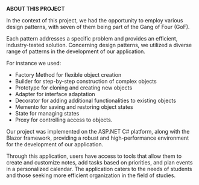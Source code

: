 **ABOUT THIS PROJECT**

In the context of this project, we had the opportunity to employ various design patterns, with seven of them being part of the Gang of Four (GoF). 

Each pattern addresses a specific problem and provides an efficient, industry-tested solution. Concerning design patterns, we utilized a diverse range of patterns in the development of our application. 

For instance we used: 
- Factory Method for flexible object creation
- Builder for step-by-step construction of complex objects
- Prototype for cloning and creating new objects
- Adapter for interface adaptation
- Decorator for adding additional functionalities to existing objects
- Memento for saving and restoring object states
- State for managing states
- Proxy for controlling access to objects.

Our project was implemented on the ASP.NET C# platform, along with the Blazor framework, providing a robust and high-performance environment for the development of our application.

Through this application, users have access to tools that allow them to create and customize notes, add tasks based on priorities, and plan events in a personalized calendar. 
The application caters to the needs of students and those seeking more efficient organization in the field of studies.
